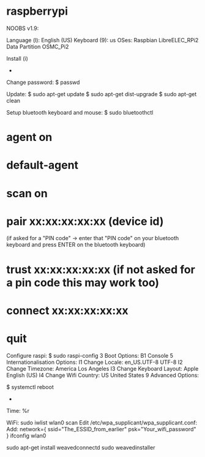 # raspberrypi

NOOBS v1.9:

Language (l): English (US)
Keyboard (9): us
OSes:
Raspbian
LibreELEC_RPi2
Data Partition
OSMC_Pi2

Install (i)

-
Change password:
$ passwd

Update:
$ sudo apt-get update
$ sudo apt-get dist-upgrade
$ sudo apt-get clean

Setup bluetooth keyboard and mouse:
$ sudo bluetoothctl
# agent on
# default-agent
# scan on
# pair xx:xx:xx:xx:xx (device id)
(if asked for a "PIN code" -> enter that "PIN code" on your bluetooth keyboard and press ENTER on the bluetooth keyboard)
# trust xx:xx:xx:xx:xx (if not asked for a pin code this may work too)
# connect xx:xx:xx:xx:xx
# quit

Configure raspi:
$ sudo raspi-config
3 Boot Options:
B1 Console
5 Internationalisation Options:
I1 Change Locale: en_US.UTF-8 UTF-8
I2 Change Timezone: America Los Angeles
I3 Change Keyboard Layout: Apple English (US)
I4 Change Wifi Country: US United States
9 Advanced Options: 

$ systemctl reboot

-
Time:
%r


WiFi:
sudo iwlist wlan0 scan
Edit /etc/wpa_supplicant/wpa_supplicant.conf:
Add:
network={
    ssid="The_ESSID_from_earlier"
    psk="Your_wifi_password"
}
ifconfig wlan0


sudo apt-get install weavedconnectd
sudo weavedinstaller
